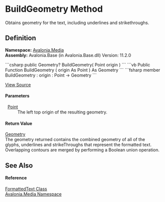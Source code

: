 # BuildGeometry Method


Obtains geometry for the text, including underlines and strikethroughs.



## Definition
**Namespace:** <a href="N_Avalonia_Media">Avalonia.Media</a>  
**Assembly:** Avalonia.Base (in Avalonia.Base.dll) Version: 11.2.0

<Tabs groupId="api-code-preview">
<TabItem value="csharp" label="C#">
```csharp
public Geometry? BuildGeometry(
	Point origin
)
```
</TabItem>
<TabItem value="vb" label="VB">
```vb
Public Function BuildGeometry ( 
	origin As Point
) As Geometry
```
</TabItem>
<TabItem value="fsharp" label="F#">
```fsharp
member BuildGeometry : 
        origin : Point -> Geometry 
```
</TabItem>
</Tabs>



<a href="https://github.com/AvaloniaUI/Avalonia/tree/master/src/Avalonia.Base/Media/FormattedText.cs#L1352" title="View the source code">View Source</a>



#### Parameters
<dl><dt>  <a href="T_Avalonia_Point">Point</a></dt><dd>The left top origin of the resulting geometry.</dd></dl>

#### Return Value
<a href="T_Avalonia_Media_Geometry">Geometry</a>  
The geometry returned contains the combined geometry of all of the glyphs, underlines and strikeThroughs that represent the formatted text. Overlapping contours are merged by performing a Boolean union operation.

## See Also


#### Reference
<a href="T_Avalonia_Media_FormattedText">FormattedText Class</a>  
<a href="N_Avalonia_Media">Avalonia.Media Namespace</a>  

